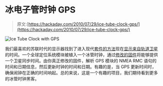 # 冰电子管时钟 GPS

> 原文:[https://hackaday.com/2010/07/29/ice-tube-clock-gps/](https://hackaday.com/2010/07/29/ice-tube-clock-gps/)

![](../Images/4a8852d94b06fee915b30571b7342dba.png "Ice Tube Clock with GPS")

我们最喜欢的苏联时代的显示器找到了进入现代[套件的方法](http://www.adafruit.com/index.php?main_page=product_info&cPath=39&products_id=194)现在[显示来自轨道卫星](http://www.ladyada.net/make/icetube/mods.html)的时间。一个全球定位系统模块被植入一个冰管时钟，通过[修改的固件](http://github.com/adafruit/Ice-Tube-Clock/tree/GPS/firmware/)将能够提供一个卫星同步时间。由你真正修改的固件，解析 GPS 模块的 NMEA RMC 语句的时间和日期信息，然后更新时钟的时间和日期。有趣的是，当 GPS 更新时间时，确保闹钟在正确的时间响起。总的来说，这是一个有趣的项目，我们期待看到更多的冰管时钟黑客。